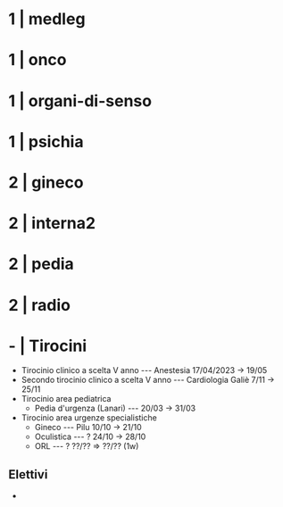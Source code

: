 # 1 | medleg

# 1 | onco

# 1 | organi-di-senso

# 1 | psichia

# 2 | gineco

# 2 | interna2

# 2 | pedia

# 2 | radio

# - | Tirocini
- Tirocinio clinico a scelta V anno --- Anestesia 17/04/2023 → 19/05
- Secondo tirocinio clinico a scelta V anno --- Cardiologia Galiè 7/11 → 25/11
- Tirocinio area pediatrica
	- Pedia d'urgenza (Lanari) --- 20/03 → 31/03
- Tirocinio area urgenze specialistiche
	- Gineco --- Pilu 10/10 → 21/10
	- Oculistica --- ? 24/10 → 28/10
	- ORL --- ? ??/?? ⇒ ??/?? (1w)

## Elettivi
- [](https://www.unibo.it/it/didattica/insegnamenti?codiceMateria=78614&annoAccademico=2022&codiceCorso=8415&single=True&search=True)
